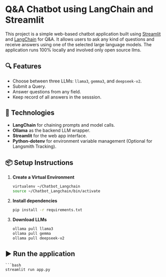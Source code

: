 # Q&A Chatbot using LangChain and Streamlit

This project is a simple web-based chatbot application built using [Streamlit](https://streamlit.io/) and [LangChain](https://www.langchain.com/) for Q&A. It allows users to ask any kind of questions and receive answers using one of the selected large language models. The application runs 100% locally and involved only open source llms. 

## 🔍 Features

- Choose between three LLMs: `llama3`, `gemma3`, and `deepseek-v2`.
- Submit a Query.
- Answer questions from any field.
- Keep record of all answers in the sesssion. 

## 🚀 Technologies

- **LangChain** for chaining prompts and model calls.
- **Ollama** as the backend LLM wrapper.
- **Streamlit** for the web app interface.
- **Python-dotenv** for environment variable management (Optional for Langsmith Tracking).

## 📦 Setup Instructions

1. **Create a Virtual Environment**
    
    ```bash 
    virtualenv ~/Chatbot_Langchain
    source ~/Chatbot_Langchain/bin/activate

2. **Install dependencies**

   ```bash
   pip install -r requirements.txt

3. **Download LLMs** 

    ```bash
    ollama pull llama3
    ollama pull gemma
    ollama pull deepseek-v2

## ▶️ Run the application 

    ```bash
    streamlit run app.py
